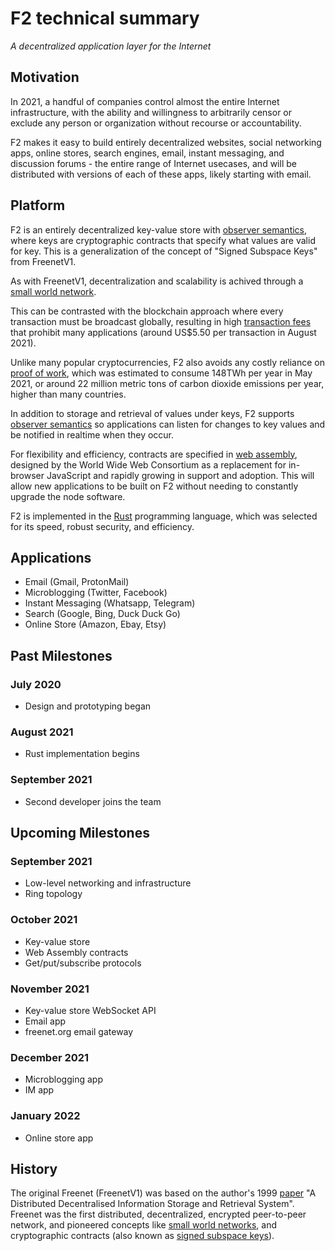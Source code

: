 # F2 technical summary

*A decentralized application layer for the Internet*

## Motivation

In 2021, a handful of companies control almost the entire Internet infrastructure, with the ability and willingness to arbitrarily 
censor or exclude any person or organization without recourse or accountability.

F2 makes it easy to build entirely decentralized websites, social networking apps, online stores, search 
engines, email, instant messaging, and discussion forums - the entire range of Internet usecases, and will be distributed
with versions of each of these apps, likely starting with email.

## Platform

F2 is an entirely decentralized key-value store with [observer semantics](https://en.wikipedia.org/wiki/Observer_pattern), 
where keys are cryptographic contracts that specify what values are valid for key. This is a generalization of the
concept of "Signed Subspace Keys" from FreenetV1.

As with FreenetV1, decentralization and scalability is achived through a [small world network](https://en.wikipedia.org/wiki/Small-world_network).

This can be contrasted with the blockchain approach where every transaction must be broadcast globally, resulting in high [transaction fees](https://ycharts.com/indicators/ethereum_average_transaction_fee) that prohibit many applications (around US$5.50 per transaction in August 2021).

Unlike many popular cryptocurrencies, F2 also avoids any costly reliance on [proof of work](https://en.wikipedia.org/wiki/Proof_of_work), 
which was estimated to consume 148TWh per year in May 2021, or around 22 million metric tons of carbon dioxide emissions per year, higher than many countries.

In addition to storage and retrieval of values under keys, F2 supports [observer semantics](https://en.wikipedia.org/wiki/Observer_pattern)
so applications can listen for changes to key values and be notified in realtime when they occur.

For flexibility and efficiency, contracts are specified in [web assembly](https://en.wikipedia.org/wiki/WebAssembly), designed by the
World Wide Web Consortium as a replacement for in-browser JavaScript and rapidly growing in support and adoption. This will allow
new applications to be built on F2 without needing to constantly upgrade the node software.

F2 is implemented in the [Rust](https://www.rust-lang.org/) programming language, which was selected for its speed,
robust security, and efficiency.

## Applications

* Email (Gmail, ProtonMail)
* Microblogging (Twitter, Facebook)
* Instant Messaging (Whatsapp, Telegram)
* Search (Google, Bing, Duck Duck Go)
* Online Store (Amazon, Ebay, Etsy)

## Past Milestones

### July 2020

* Design and prototyping began

### August 2021

* Rust implementation begins

### September 2021

* Second developer joins the team

## Upcoming Milestones

### September 2021

* Low-level networking and infrastructure
* Ring topology

### October 2021

* Key-value store
* Web Assembly contracts
* Get/put/subscribe protocols

### November 2021

* Key-value store WebSocket API
* Email app
* freenet.org email gateway

### December 2021

* Microblogging app
* IM app

### January 2022

* Online store app

## History

The original Freenet (FreenetV1) was based on the author's 1999 [paper](http://citeseer.ist.psu.edu/viewdoc/summary?doi=10.1.1.32.3665) 
"A Distributed Decentralised Information Storage and Retrieval System". Freenet was the first distributed, decentralized, encrypted 
peer-to-peer network, and pioneered concepts like [small world networks](https://en.wikipedia.org/wiki/Small-world_network), 
and cryptographic contracts (also known as [signed subspace keys](https://freenetproject.org/papers/freenet-ieee.pdf)).
